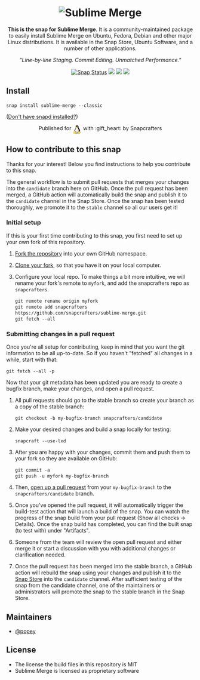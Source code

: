 <h1 align="center">
  <img src="https://www.sublimemerge.com/images/logo.svg" alt="Sublime Merge">
</h1>

<p align="center"><b>This is the snap for Sublime Merge</b>. It is a community-maintained package to easily install Sublime Merge on Ubuntu, Fedora, Debian and other major Linux distributions. It is available in the Snap Store, Ubuntu Software, and a number of other applications.</p>

<p align="center"><i>"Line-by-line Staging. Commit Editing. Unmatched Performance."</i></p>

<p align="center">
<a href="https://snapcraft.io/sublime-merge"><img src="https://snapcraft.io/sublime-merge/badge.svg" alt="Snap Status"></a>
<a href="https://github.com/snapcrafters/sublime-merge/actions/workflows/sync-upstream.yml"><img src="https://github.com/snapcrafters/sublime-merge/actions/workflows/sync-upstream.yml/badge.svg"></a>
<a href="https://github.com/snapcrafters/sublime-merge/actions/workflows/release-to-candidate.yml"><img src="https://github.com/snapcrafters/sublime-merge/actions/workflows/release-to-candidate.yml/badge.svg"></a>
<a href="https://github.com/snapcrafters/sublime-merge/actions/workflows/promote-to-stable.yml"><img src="https://github.com/snapcrafters/sublime-merge/actions/workflows/promote-to-stable.yml/badge.svg"></a>
</p>

## Install

```shell
snap install sublime-merge --classic
```

([Don't have snapd installed?](https://snapcraft.io/docs/core/install))

<p align="center">Published for <img src="https://raw.githubusercontent.com/anythingcodes/slack-emoji-for-techies/gh-pages/emoji/tux.png" align="top" width="24" /> with :gift_heart: by Snapcrafters</p>

## How to contribute to this snap

Thanks for your interest! Below you find instructions to help you contribute to this snap.

The general workflow is to submit pull requests that merges your changes into the `candidate` branch here on GitHub. Once the pull request has been merged, a GitHub action will automatically build the snap and publish it to the `candidate` channel in the Snap Store. Once the snap has been tested thoroughly, we promote it to the `stable` channel so all our users get it!

### Initial setup

If this is your first time contributing to this snap, you first need to set up your own fork of this repository.

1. [Fork the repository](https://docs.github.com/en/github/getting-started-with-github/fork-a-repo) into your own GitHub namespace.
2. [Clone your fork](https://git-scm.com/book/en/v2/Git-Basics-Getting-a-Git-Repository), so that you have it on your local computer.
3. Configure your local repo. To make things a bit more intuitive, we will rename your fork's remote to `myfork`, and add the snapcrafters repo as `snapcrafters`.

   ```shell
   git remote rename origin myfork
   git remote add snapcrafters https://github.com/snapcrafters/sublime-merge.git
   git fetch --all
   ```

### Submitting changes in a pull request

Once you're all setup for contributing, keep in mind that you want the git information to be all up-to-date. So if you haven't "fetched" all changes in a while, start with that:

```shell
git fetch --all -p
```

Now that your git metadata has been updated you are ready to create a bugfix branch, make your changes, and open a pull request.

1. All pull requests should go to the stable branch so create your branch as a copy of the stable branch:

   ```shell
   git checkout -b my-bugfix-branch snapcrafters/candidate
   ```

2. Make your desired changes and build a snap locally for testing:

   ```shell
   snapcraft --use-lxd
   ```

3. After you are happy with your changes, commit them and push them to your fork so they are available on GitHub:

   ```shell
   git commit -a
   git push -u myfork my-bugfix-branch
   ```

4. Then, [open up a pull request](https://docs.github.com/en/github/collaborating-with-issues-and-pull-requests/about-pull-requests) from your `my-bugfix-branch` to the `snapcrafters/candidate` branch.
5. Once you've opened the pull request, it will automatically trigger the build-test action that will launch a build of the snap. You can watch the progress of the snap build from your pull request (Show all checks -> Details). Once the snap build has completed, you can find the built snap (to test with) under "Artifacts".
6. Someone from the team will review the open pull request and either merge it or start a discussion with you with additional changes or clarification needed.
7. Once the pull request has been merged into the stable branch, a GitHub action will rebuild the snap using your changes and publish it to the [Snap Store](https://snapcraft.io/sublime-merge) into the `candidate` channel. After sufficient testing of the snap from the candidate channel, one of the maintainers or administrators will promote the snap to the stable branch in the Snap Store.

## Maintainers

- [@popey](https://github.com/popey/)

## License

- The license the build files in this repository is MIT
- Sublime Merge is licensed as proprietary software

